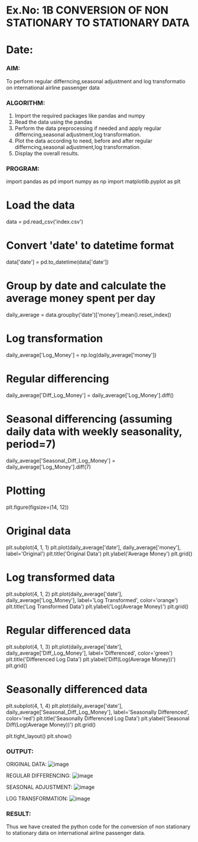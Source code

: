 # Ex.No: 1B                     CONVERSION OF NON STATIONARY TO STATIONARY DATA
# Date: 

### AIM:
To perform regular differncing,seasonal adjustment and log transformatio on international airline passenger data
### ALGORITHM:
1. Import the required packages like pandas and numpy
2. Read the data using the pandas
3. Perform the data preprocessing if needed and apply regular differncing,seasonal adjustment,log transformation.
4. Plot the data according to need, before and after regular differncing,seasonal adjustment,log transformation.
5. Display the overall results.
### PROGRAM:
import pandas as pd
import numpy as np
import matplotlib.pyplot as plt

# Load the data
data = pd.read_csv('index.csv')

# Convert 'date' to datetime format
data['date'] = pd.to_datetime(data['date'])

# Group by date and calculate the average money spent per day
daily_average = data.groupby('date')['money'].mean().reset_index()

# Log transformation
daily_average['Log_Money'] = np.log(daily_average['money'])

# Regular differencing
daily_average['Diff_Log_Money'] = daily_average['Log_Money'].diff()

# Seasonal differencing (assuming daily data with weekly seasonality, period=7)
daily_average['Seasonal_Diff_Log_Money'] = daily_average['Log_Money'].diff(7)

# Plotting
plt.figure(figsize=(14, 12))

# Original data
plt.subplot(4, 1, 1)
plt.plot(daily_average['date'], daily_average['money'], label='Original')
plt.title('Original Data')
plt.ylabel('Average Money')
plt.grid()

# Log transformed data
plt.subplot(4, 1, 2)
plt.plot(daily_average['date'], daily_average['Log_Money'], label='Log Transformed', color='orange')
plt.title('Log Transformed Data')
plt.ylabel('Log(Average Money)')
plt.grid()

# Regular differenced data
plt.subplot(4, 1, 3)
plt.plot(daily_average['date'], daily_average['Diff_Log_Money'], label='Differenced', color='green')
plt.title('Differenced Log Data')
plt.ylabel('Diff(Log(Average Money))')
plt.grid()

# Seasonally differenced data
plt.subplot(4, 1, 4)
plt.plot(daily_average['date'], daily_average['Seasonal_Diff_Log_Money'], label='Seasonally Differenced', color='red')
plt.title('Seasonally Differenced Log Data')
plt.ylabel('Seasonal Diff(Log(Average Money))')
plt.grid()

plt.tight_layout()
plt.show()

### OUTPUT:

ORIGINAL DATA: 
![image](https://github.com/user-attachments/assets/7114c3dc-4ce8-48c2-bbbe-185d47deb1e2)


REGULAR DIFFERENCING:
![image](https://github.com/user-attachments/assets/58cd43ed-f7a5-4636-9bf0-fee1bbb8b916)


SEASONAL ADJUSTMENT:
![image](https://github.com/user-attachments/assets/9bf9a420-e1ba-449e-80fc-d7cda1788c78)


LOG TRANSFORMATION:
![image](https://github.com/user-attachments/assets/50639d5a-caab-4147-842e-db5dc7fa1586)



### RESULT:
Thus we have created the python code for the conversion of non stationary to stationary data on international airline passenger
data.
